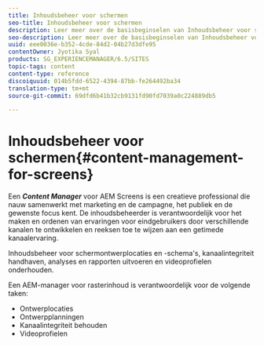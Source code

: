 ```yaml
---
title: Inhoudsbeheer voor schermen
seo-title: Inhoudsbeheer voor schermen
description: Leer meer over de basisbeginselen van Inhoudsbeheer voor schermen.
seo-description: Leer meer over de basisbeginselen van Inhoudsbeheer voor schermen.
uuid: eee0036e-b352-4cde-84d2-04b27d3dfe95
contentOwner: Jyotika Syal
products: SG_EXPERIENCEMANAGER/6.5/SITES
topic-tags: content
content-type: reference
discoiquuid: 014b5fdd-6522-4394-87bb-fe264492ba34
translation-type: tm+mt
source-git-commit: 69dfd6b41b32cb9131fd90fd7039a0c224889db5

---
```



# Inhoudsbeheer voor schermen{#content-management-for-screens}

Een ***Content Manager*** voor AEM Screens is een creatieve professional die nauw samenwerkt met marketing en de campagne, het publiek en de gewenste focus kent. De inhoudsbeheerder is verantwoordelijk voor het maken en ordenen van ervaringen voor eindgebruikers door verschillende kanalen te ontwikkelen en reeksen toe te wijzen aan een getimede kanaalervaring.

Inhoudsbeheer voor schermontwerplocaties en -schema&#39;s, kanaalintegriteit handhaven, analyses en rapporten uitvoeren en videoprofielen onderhouden.

Een AEM-manager voor rasterinhoud is verantwoordelijk voor de volgende taken:

* Ontwerplocaties
* Ontwerpplanningen
* Kanaalintegriteit behouden
* Videoprofielen

